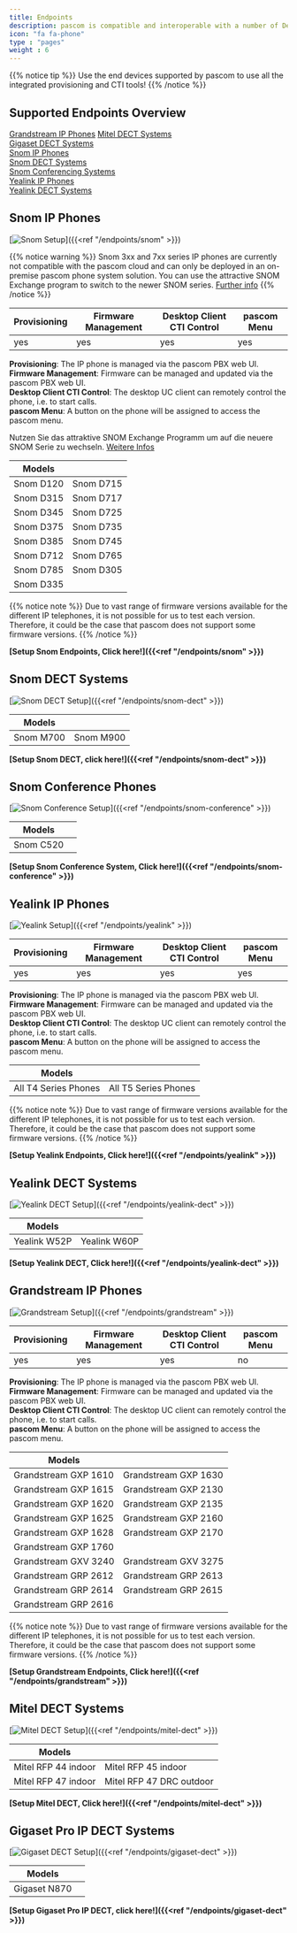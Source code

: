```yaml
---
title: Endpoints
description: pascom is compatible and interoperable with a number of Desktop VoIP phones. This guide explains how you can automatically and securely on-board i.e. integrate any supported device with your pascom phone system.
icon: "fa fa-phone"
type : "pages"
weight : 6
---
```


{{% notice tip %}}
Use the end devices supported by pascom to use all the integrated provisioning and CTI tools!
{{% /notice %}}

## Supported Endpoints Overview

[Grandstream IP Phones](#grandstream-ip-phones "Grandstream IP-Phones")
[Mitel DECT Systems](#mitel-dect-systems "Mitel DECT-Systems")    
[Gigaset DECT Systems](#gigaset-pro-ip-dect-systems "Gigaset DECT-Systems")  
[Snom IP Phones](#snom-ip-phones "SNOM IP Phones")  
[Snom DECT Systems](#snom-dect-systems "SNOM DECT-Systems")  
[Snom Conferencing Systems](#snom-conference-phones "SNOM Conferencing Systems")      
[Yealink IP Phones](#yealink-ip-phones "Yealink IP-Phones")  
[Yealink DECT Systems](#yealink-dect-systems "Yealink DECT-Systems")    
   
## Snom IP Phones
[![Snom Setup](snom-series.png?width=70%)]({{<ref "/endpoints/snom" >}})

{{% notice warning %}}
Snom 3xx and 7xx series IP phones are currently not compatible with the pascom cloud and can only be deployed in an on-premise pascom phone system solution.
You can use the attractive SNOM Exchange program to switch to the newer SNOM series. [Further info](https://www.pascom.net/en/blog/snom-exchange-new-for-old/)
{{% /notice %}}

|Provisioning|Firmware Management|Desktop Client CTI Control|pascom Menu|
|---|---|---|---|
|yes|yes|yes|yes|

**Provisioning**: The IP phone is managed via the pascom PBX web UI.<br>
**Firmware Management**: Firmware can be managed and updated via the  pascom PBX web UI.<br>
**Desktop Client CTI Control**: The desktop UC client can remotely control the phone, i.e. to start calls.<br>
**pascom Menu**: A button on the phone will be assigned to access the pascom menu.


Nutzen Sie
das attraktive SNOM Exchange Programm um auf die neuere SNOM Serie zu wechseln. [Weitere Infos](https://www.pascom.net/de/blog/snom-exchange-programm-neu-gegen-alt/)

|Models||
|---|---|
|Snom D120|Snom D715|
|Snom D315|Snom D717|
|Snom D345|Snom D725|
|Snom D375|Snom D735|
|Snom D385|Snom D745|
|Snom D712|Snom D765|
|Snom D785|Snom D305|
|Snom D335||

<!--- |Modell|getestete Firmware-Version|
|---|---|
|Snom D120|10.1.33.33|
|Snom D315| 8.9.|
|Snom D345|8.9.3.40|
|Snom D375|8.9.3.60|
|Snom D385|10.1.33.33|
|Snom D715|8.9.3.80|
|Snom D725|8.9.3|
|Snom D735|10.1.33.33|
|Snom D745|8.9.3.80|
|Snom D765|8.9.3|

alt:
|Snom D785|10.1.20.0|
|Snom 710|8.7.3.25.5|
|Snom 720|8.7.3.25.5|
|Snom 760|8.7.3.25.5|
|Snom 821|?| --->

{{% notice note %}}
Due to vast range of firmware versions available for the different IP telephones, it is not possible for us to test each version. Therefore, it could be the case that pascom does not support some firmware versions. 
{{% /notice %}}


**[Setup Snom Endpoints, Click here!]({{<ref "/endpoints/snom" >}})**

## Snom DECT Systems

[![Snom DECT Setup](snom_m700_dect.png?width=50%)]({{<ref "/endpoints/snom-dect" >}})

|Models||
|---|---|
|Snom M700|Snom M900|

 **[Setup Snom DECT, click here!]({{<ref "/endpoints/snom-dect" >}})**


## Snom Conference Phones

[![Snom Conference Setup](snom_c520.jpg?width=50%)]({{<ref "/endpoints/snom-conference" >}})

|Models||
|---|---|
|Snom C520||

 **[Setup Snom Conference System, Click here!]({{<ref "/endpoints/snom-conference" >}})**

## Yealink IP Phones

[![Yealink Setup](yealink-t4-series1.jpg?width=50%)]({{<ref "/endpoints/yealink" >}})

|Provisioning|Firmware Management|Desktop Client CTI Control|pascom Menu|
|---|---|---|---|
|yes|yes|yes|yes|

**Provisioning**: The IP phone is managed via the pascom PBX web UI.<br>
**Firmware Management**: Firmware can be managed and updated via the pascom PBX web UI.<br>
**Desktop Client CTI Control**: The desktop UC client can remotely control the phone, i.e. to start calls.<br>
**pascom Menu**: A button on the phone will be assigned to access the pascom menu.

|Models||
|---|---|
|All T4 Series Phones |All T5 Series Phones|

{{% notice note %}}
Due to vast range of firmware versions available for the different IP telephones, it is not possible for us to test each version. Therefore, it could be the case that pascom does not support some firmware versions. 
{{% /notice %}}

 **[Setup Yealink Endpoints, Click here!]({{<ref "/endpoints/yealink" >}})**

<!--- |Modell|Firmware|
|---|---|
|T41P|36.81.0.110|
|T46G|28.81.0.110, 28.73.0.50|
|T46S|66.81.0.20, 66.81.0.110| --->

## Yealink DECT Systems

[![Yealink DECT Setup](yealink_w52p_dect.png?width=30%)]({{<ref "/endpoints/yealink-dect" >}})

|Models||
|---|---|
|Yealink W52P|Yealink W60P|

**[Setup Yealink DECT, Click here!]({{<ref "/endpoints/yealink-dect" >}})**

## Grandstream IP Phones

[![Grandstream Setup](grandstream_GXP2160.jpg?width=50%)]({{<ref "/endpoints/grandstream" >}})

|Provisioning|Firmware Management|Desktop Client CTI Control|pascom Menu|
|---|---|---|---|
|yes|yes|yes|no|

**Provisioning**: The IP phone is managed via the pascom PBX web UI.<br>
**Firmware Management**: Firmware can be managed and updated via the pascom PBX web UI.<br>
**Desktop Client CTI Control**: The desktop UC client can remotely control the phone, i.e. to start calls.<br>
**pascom Menu**: A button on the phone will be assigned to access the pascom menu.

|Models||
|---|---|
|Grandstream GXP 1610|Grandstream GXP 1630|
|Grandstream GXP 1615|Grandstream GXP 2130|
|Grandstream GXP 1620|Grandstream GXP 2135|
|Grandstream GXP 1625|Grandstream GXP 2160|
|Grandstream GXP 1628|Grandstream GXP 2170|
|Grandstream GXP 1760||
|Grandstream GXV 3240|Grandstream GXV 3275|
|Grandstream GRP 2612|Grandstream GRP 2613|
|Grandstream GRP 2614|Grandstream GRP 2615|
|Grandstream GRP 2616||

{{% notice note %}}
Due to vast range of firmware versions available for the different IP telephones, it is not possible for us to test each version. Therefore, it could be the case that pascom does not support some firmware versions. 
{{% /notice %}}

**[Setup Grandstream Endpoints, Click here!]({{<ref "/endpoints/grandstream" >}})**

<!--- |Modell|Empfohlene Firmware|
|---|---|
|GXP 1630|1.0.4.55|
|GXP 2130|1.0.7.25|
|GXP 2135|1.0.7.97|
|GXP 2160|1.0.7.97|
|GXV 3240|1.0.3.158| --->

## Mitel DECT Systems

[![Mitel DECT Setup](Aastra-Mitel-DECT-System.png?width=40%)]({{<ref "/endpoints/mitel-dect" >}})

|Models||
|---|---|
|Mitel RFP 44 indoor|Mitel RFP 45 indoor|
|Mitel RFP 47 indoor|Mitel RFP 47 DRC outdoor|

**[Setup Mitel DECT, Click here!]({{<ref "/endpoints/mitel-dect" >}})**

## Gigaset Pro IP DECT Systems

[![Gigaset DECT Setup](gigaset_n870.jpg)]({{<ref "/endpoints/gigaset-dect" >}})

|Models||
|---|---|
|Gigaset N870|

**[Setup Gigaset Pro IP DECT, click here!]({{<ref "/endpoints/gigaset-dect" >}})**